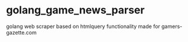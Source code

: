 # golang_game_news_parser
golang web scraper based on htmlquery functionality made for gamers-gazette.com

